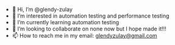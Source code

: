 - 👋 Hi, I’m @glendy-zulay
- 👀 I’m interested in automation testing and performance testing
- 🌱 I’m currently learning automation testing
- 💞️ I’m looking to collaborate on none now but I hope made it!!!
- 📫 How to reach me in my email: glendyzulay@gmail.com

<!---
glendy-zulay/glendy-zulay is a ✨ special ✨ repository because its `README.md` (this file) appears on your GitHub profile.
You can click the Preview link to take a look at your changes.
--->

